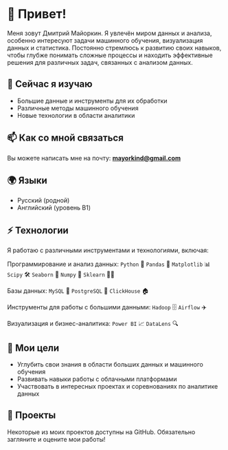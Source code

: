 # 👋 Привет!
Меня зовут Дмитрий Майоркин. Я увлечён миром данных и анализа, особенно интересуют задачи машинного обучения, визуализация данных и статистика. Постоянно стремлюсь к развитию своих навыков, чтобы глубже понимать сложные процессы и находить эффективные решения для различных задач, связанных с анализом данных.

## 🌱 Сейчас я изучаю
- Большие данные и инструменты для их обработки
- Различные методы машинного обучения
- Новые технологии в области аналитики

## 📫 Как со мной связаться
Вы можете написать мне на почту: **mayorkind@gmail.com**

## 🌍 Языки
- Русский (родной)
- Английский (уровень B1)

## ⚡ Технологии
Я работаю с различными инструментами и технологиями, включая:

Программирование и анализ данных: `Python` 🐍 `Pandas` 🐼 `Matplotlib` 📊 `Scipy` 🛠️ `Seaborn` 🌈 `Numpy` 🔢 `Sklearn` 🏃‍♂️

Базы данных: `MySQL` 🐬 `PostgreSQL` 🐘 `ClickHouse` 🏠

Инструменты для работы с большими данными: `Hadoop` 🗄️ `Airflow` ✈️

Визуализация и бизнес-аналитика: `Power BI` 📈 `DataLens` 🔍

## 🎯 Мои цели
- Углубить свои знания в области больших данных и машинного обучения
- Развивать навыки работы с облачными платформами
- Участвовать в интересных проектах и соревнованиях по аналитике данных

## 🔧 Проекты
Некоторые из моих проектов доступны на GitHub. Обязательно загляните и оцените мои работы!
